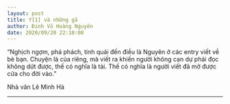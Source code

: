 ```yaml
---
layout: post
title: Y[1] và những gã
author: Đinh Vũ Hoàng Nguyên
date: 2020/09/20 22:10:08
---
```


“Nghịch ngợm, phá phách, tinh quái đến điều là Nguyên ở các entry viết về bè bạn. Chuyện là của riêng, mà viết ra khiến người không can dự phải đọc không dứt được, thế có nghĩa là tài. Thế có nghĩa là người viết đã mở được cửa cho đời vào.”

Nhà văn Lê Minh Hà

---